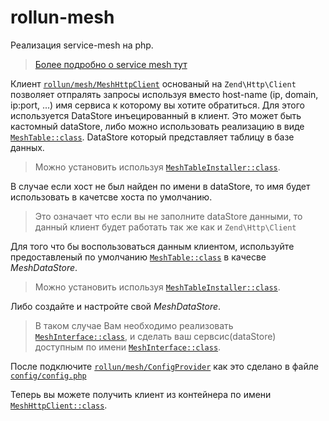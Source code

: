 # rollun-mesh
Реализация service-mesh на php.
> [Более подробно о service mesh тут](https://medium.com/microservices-in-practice/service-mesh-for-microservices-2953109a3c9a)

Клиент [`rollun/mesh/MeshHttpClient`](src/Mesh/src/MeshHttpClient.php) основаный на `Zend\Http\Client` позволяет отпралять запросы используя 
вместо host-name (ip, domain, ip:port, ...) имя сервиса к которому вы хотите обратиться.
Для этого используется DataStore инъецированный в клиент.
Это может быть кастомный dataStore, либо можно использовать реализацию в виде [`MeshTable::class`](src/Mesh/src/DataStore/MeshTable.php). 
DataStore который представляет таблицу в базе данных. 
> Можно установить используя [`MeshTableInstaller::class`](src/Mesh/src/DataStore/Installer/MeshTableInstaller.php). 

В случае если хост не был найден по имени в dataStore, то имя будет использовать в качетсве хоста по умолчанию.
> Это означает что если вы не заполните dataStore данными, то данный клиент будет работать так же как и `Zend\Http\Client`

Для того что бы воспользоваться данным клиентом, используйте предоставленый по умолчанию [`MeshTable::class`](src/Mesh/src/DataStore/MeshTable.php) в качесве *MeshDataStore*. 
> Можно установить используя [`MeshTableInstaller::class`](src/Mesh/src/DataStore/Installer/MeshTableInstaller.php). 

Либо создайте и настройте свой *MeshDataStore*. 
> В таком случае Вам необходимо реализовать [`MeshInterface::class`](src/Mesh/src/DataStore/Interfaces/MeshInterface.php),
 и сделать ваш сервсис(dataStore) доступным по имени [`MeshInterface::class`](src/Mesh/src/DataStore/Interfaces/MeshInterface.php).
 
После подключите [`rollun/mesh/ConfigProvider`](src/Mesh/src/ConfigProvider.php) как это сделано в файле [`config/config.php`](config/config.php#L22)

Теперь вы можете получить клиент из контейнера по имени [`MeshHttpClient::class`](src/Mesh/src/MeshHttpClient.php).
